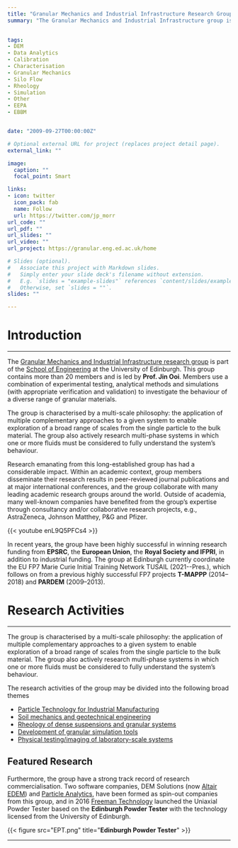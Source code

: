 ```yaml
---
title: "Granular Mechanics and Industrial Infrastructure Research Group "
summary: "The Granular Mechanics and Industrial Infrastructure group is part of the School of Engineering at the University of Edinburgh. This research group uses a  combination of experimental testing, analytical methods and simulations to investigate the behaviour of a diverse range of granular materials."

 
tags:
- DEM
- Data Analytics
- Calibration
- Characterisation
- Granular Mechanics
- Silo Flow
- Rheology
- Simulation
- Other
- EEPA
- EBBM


date: "2009-09-27T00:00:00Z"

# Optional external URL for project (replaces project detail page).
external_link: ""

image:
  caption: ""
  focal_point: Smart

links:
- icon: twitter
  icon_pack: fab
  name: Follow
  url: https://twitter.com/jp_morr
url_code: ""
url_pdf: ""
url_slides: ""
url_video: ""
url_project: https://granular.eng.ed.ac.uk/home

# Slides (optional).
#   Associate this project with Markdown slides.
#   Simply enter your slide deck's filename without extension.
#   E.g. `slides = "example-slides"` references `content/slides/example-slides.md`.
#   Otherwise, set `slides = ""`.
slides: ""

---
```



# Introduction
---

The [Granular Mechanics and Industrial Infrastructure research group](https://granular.eng.ed.ac.uk/home) is part of the [School of Engineering](www.eng.ed.ac.uk) at the University of Edinburgh. This group contains more than 20 members and is led by **Prof. Jin Ooi**. 
Members use a combination of experimental testing, analytical methods and simulations (with appropriate verification and validation) to investigate the behaviour of a diverse range of granular materials. 

The group is characterised by a multi-scale philosophy: the application of multiple complementary approaches to a given system to enable exploration of a broad range of scales from the single particle to the bulk material. 
The group also actively research multi-phase systems in which one or more fluids must be considered to fully understand the system’s behaviour.

Research emanating from this long-established group has had a considerable impact. 
Within an academic context, group members disseminate their research results in peer-reviewed journal publications and at major international conferences, and the group collaborate with many leading academic research groups around the world. Outside of academia, many well-known companies have benefited from the group’s expertise through consultancy and/or collaborative research projects, e.g., AstraZeneca, Johnson Matthey, P&G and Pfizer. 


{{< youtube enL9Q5PFCs4 >}}


In recent years, the group have been highly successful in winning research funding from **EPSRC**, the **European Union**, the **Royal Society and IFPRI**, in addition to industrial funding. The group at Edinburgh currently coordinate the EU FP7 Marie Curie Initial Training Network TUSAIL (2021--Pres.), which follows on from a previous highly successful FP7 projects **T-MAPPP** (2014–2018) and **PARDEM** (2009–2013).


# Research Activities
---

The group is characterised by a multi-scale philosophy: the application of multiple complementary approaches to a given system to enable exploration of a broad range of scales from the single particle to the bulk material. The group also actively research multi-phase systems in which one or more fluids must be considered to fully understand the system’s behaviour.

The research activities of the group may be divided into the following broad themes

 - [Particle Technology for Industrial Manufacturing](https://granular.eng.ed.ac.uk/particle-technology-industrial-manufacturing)
 - [Soil mechanics and geotechnical engineering](https://granular.eng.ed.ac.uk/soil-mechanics-and-geotechnical-engineering)
 - [Rheology of dense suspensions and granular systems](https://granular.eng.ed.ac.uk/rheology-dense-suspensions-and-granular-systems)
 - [Development of granular simulation tools](https://granular.eng.ed.ac.uk/development-granular-simulation-tools)
 - [Physical testing/imaging of laboratory-scale systems](https://granular.eng.ed.ac.uk/physical-testingimaging-laboratory-scale-systems)

## Featured Research
Furthermore, the group have a strong track record of research commercialisation. Two software companies, DEM Solutions (now [Altair EDEM](https://www.altair.com/edem/)) and [Particle Analytics](http://particle-analytics.com/), have been formed as spin-out companies from this group, and in 2016 [Freeman Technology](https://www.freemantech.co.uk/) launched the Uniaxial Powder Tester based on the **Edinburgh Powder Tester** with the technology licensed from the University of Edinburgh.

{{< figure src="EPT.png" title="**Edinburgh Powder Tester**"  >}}

---